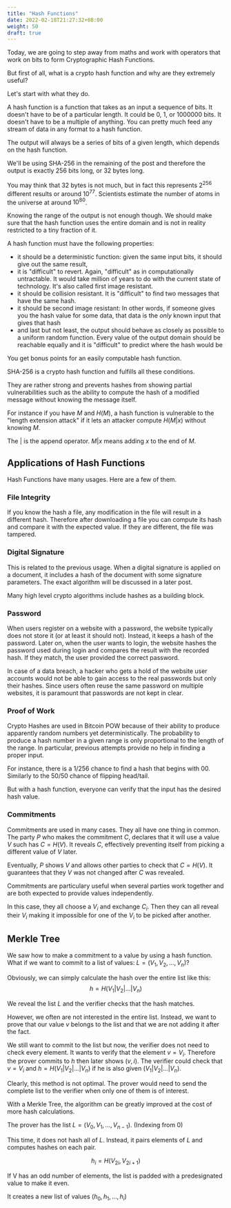 ```yaml
---
title: "Hash Functions"
date: 2022-02-18T21:27:32+08:00
weight: 50
draft: true
---
```


Today, we are going to step away from maths and
work with operators that work on bits
to form Cryptographic Hash Functions.

But first of all, what is a crypto hash function and
why are they extremely useful?

Let's start with what they do.

A hash function is a function that takes as
an input a sequence of bits. It doesn't have
to be of a particular length. It could be 0, 1,
or 1000000 bits. It doesn't have to be a multiple
of anything. You can pretty much feed any stream
of data in any format to a hash function.

The output will always be a series of bits of
a given length, which depends on the hash function.

We'll be using SHA-256 in the remaining of the post and
therefore the output is exactly 256 bits long, or 32 bytes
long.

You may think that 32 bytes is not much, but in fact
this represents $2^{256}$ different results or
around $10^{77}$. Scientists estimate the number of atoms
in the universe at around $10^{80}$.

Knowing the range of the output is not enough though. 
We should make sure that the hash function uses the entire
domain and is not in reality restricted to a tiny fraction of it.

A hash function must have the following properties:

- it should be a deterministic function: given the same input bits,
it should give out the same result,
- it is "difficult" to revert. Again, "difficult" as in computationally
untractable. It would take million of years to do with the current state
of technology. It's also called first image resistant.
- it should be collision resistant. It is "difficult" to find two messages
that have the same hash. 
- it should be second image resistant: In other words, if someone gives you the hash
value for some data, that data is the *only* known input that gives that hash
- and last but not least, the output should behave as closely as possible
to a uniform random function. Every value of the output domain should
be reachable equally and it is "difficult" to predict where the hash
would be

You get bonus points for an easily computable hash function.

SHA-256 is a crypto hash function and fulfills all these conditions.

They are rather strong and prevents hashes from showing partial vulnerabilities
such as the ability to compute the hash of a modified message without
knowing the message itself.

For instance if you have $M$ and $H(M)$, a hash function
is vulnerable to the "length extension attack"
if it lets an attacker compute $H(M|x)$ without knowing $M$.

The | is the append operator. $M|x$ means adding $x$ to the end of $M$.

## Applications of Hash Functions

Hash Functions have many usages. Here are a few of them.

### File Integrity

If you know the hash a file, any modification in the file will
result in a different hash. Therefore after downloading a file
you can compute its hash and compare it with the expected value.
If they are different, the file was tampered.

### Digital Signature

This is related to the previous usage. When a digital signature
is applied on a document, it includes a hash of the document
with some signature parameters. The exact algorithm will be discussed
in a later post.

Many high level crypto algorithms include hashes as a building block.

### Password

When users register on a website with a password, the website typically
does not store it (or at least it should not). Instead, it keeps 
a hash of the password. Later on, when the user wants to login,
the website hashes the password used during login and compares the result
with the recorded hash. If they match, the user provided the correct password.

In case of a data breach, a hacker who gets a hold of the website user accounts
would not be able to gain access to the real passwords but only their hashes.
Since users often reuse the same password on multiple websites, it is paramount
that passwords are not kept in clear.

### Proof of Work

Crypto Hashes are used in Bitcoin POW because of their ability to produce
apparently random numbers yet deterministically. The probability to
produce a hash number in a given range is only proportional to the length
of the range. In particular, previous attempts provide no help in 
finding a proper input.

For instance, there is a $1/256$ chance to find a hash that begins with $00$.
Similarly to the $50/50$ chance of flipping head/tail.

But with a hash function, everyone can verify that the input has the desired
hash value.

### Commitments

Commitments are used in many cases. They all have one thing in common.
The party $P$ who makes the commitment $C$, declares that it will
use a value $V$ such has $C = H(V)$. It reveals $C$, effectively
preventing itself from picking a different value of $V$ later.

Eventually, $P$ shows $V$ and allows other parties to check that
$C = H(V)$. It guarantees that they $V$ was not changed after $C$
was revealed.

Commitments are particulary useful when several parties work together
and are both expected to provide values independently.

In this case, they all choose a $V_i$ and exchange $C_i$.
Then they can all reveal their $V_i$ making it impossible for one of the
$V_i$ to be picked after another.

## Merkle Tree

We saw how to make a commitment to a value by using a hash function.
What if we want to commit to a list of values: $L = (V_1, V_2, \dots, V_n)$?

Obviously, we can simply calculate the hash over the entire list like this:
$$ h = H(V_1|V_2|\dots|V_n) $$

We reveal the list $L$ and the verifier checks that the hash matches.

However, we often are not interested in the entire list. Instead, we
want to prove that our value $v$ belongs to the list and that we
are not adding it after the fact.

We still want to commit to the list but now, the verifier does not need
to check every element. It wants to verify that the element $v = V_i$.
Therefore the prover commits to $h$ then later shows $(v, i)$. The
verifier could check that $v = V_i$ and $h = H(V_1|V_2|\dots|V_n)$
if he is also given $(V_1|V_2|\dots|V_n)$.

Clearly, this method is not optimal. The prover would need to send the 
complete list to the verifier when only one of them is of interest.

With a Merkle Tree, the algorithm can be greatly improved at the cost
of more hash calculations.

The prover has the list $L = (V_0, V_1, \dots, V_{n-1})$. (Indexing from 0)

This time, it does not hash all of $L$. Instead, it
pairs elements of $L$ and computes hashes on each pair.

$$h_i = H(V_{2i}, V_{2i+1})$$

If V has an odd number of elements, the list is padded with
a predesignated value to make it even.

It creates a new list of values $(h_0, h_1, \dots, h_i)$

